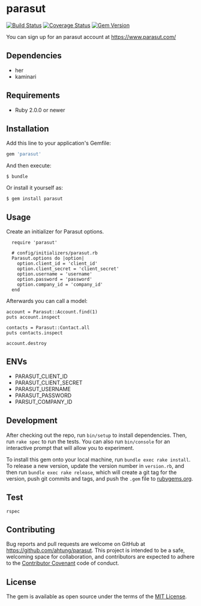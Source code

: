 # parasut

[![Build Status](https://travis-ci.org/ahtung/parasut.svg?branch=master)](https://travis-ci.org/ahtung/parasut)
[![Coverage Status](https://coveralls.io/repos/github/ahtung/parasut/badge.svg?branch=master)](https://coveralls.io/github/ahtung/parasut?branch=master)
[![Gem Version](https://badge.fury.io/rb/parasut.svg)](https://badge.fury.io/rb/parasut)

You can sign up for an parasut account at https://www.parasut.com/

## Dependencies

- her
- kaminari

## Requirements

* Ruby 2.0.0 or newer

## Installation

Add this line to your application's Gemfile:

```ruby
gem 'parasut'
```

And then execute:

    $ bundle

Or install it yourself as:

    $ gem install parasut

## Usage

Create an initializer for Parasut options.
```
  require 'parasut'

  # config/initializers/parasut.rb
  Parasut.options do |option|
    option.client_id = 'client_id'
    option.client_secret = 'client_secret'
    option.username = 'username'
    option.password = 'password'
    option.company_id = 'company_id'
  end
```

Afterwards you can call a model:

    account = Parasut::Account.find(1)
    puts account.inspect

    contacts = Parasut::Contact.all
    puts contacts.inspect

    account.destroy


## ENVs

- PARASUT_CLIENT_ID
- PARASUT_CLIENT_SECRET
- PARASUT_USERNAME
- PARASUT_PASSWORD
- PARSUT_COMPANY_ID

## Development

After checking out the repo, run `bin/setup` to install dependencies. Then, run `rake spec` to run the tests. You can also run `bin/console` for an interactive prompt that will allow you to experiment.

To install this gem onto your local machine, run `bundle exec rake install`. To release a new version, update the version number in `version.rb`, and then run `bundle exec rake release`, which will create a git tag for the version, push git commits and tags, and push the `.gem` file to [rubygems.org](https://rubygems.org).

## Test

    rspec

## Contributing

Bug reports and pull requests are welcome on GitHub at https://github.com/ahtung/parasut. This project is intended to be a safe, welcoming space for collaboration, and contributors are expected to adhere to the [Contributor Covenant](http://contributor-covenant.org) code of conduct.


## License

The gem is available as open source under the terms of the [MIT License](http://opensource.org/licenses/MIT).

